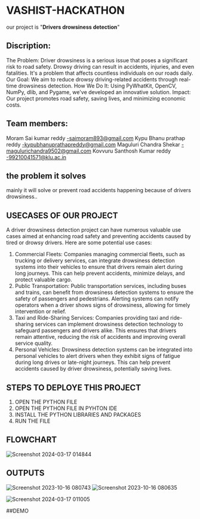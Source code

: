 # VASHIST-HACKATHON
our project is "**Drivers drowsiness detection**"

## Discription:
The Problem: Driver drowsiness is a serious issue that poses a significant risk to road safety. Drowsy driving can result in accidents, injuries, and even fatalities. It's a problem that affects countless individuals on our roads daily.
Our Goal: We aim to reduce drowsy driving-related accidents through real-time drowsiness detection.
How We Do It: Using PyWhatKit, OpenCV, NumPy, dlib, and Pygame, we've developed an innovative solution.
Impact: Our project promotes road safety, saving lives, and minimizing economic costs.
## Team members:
Moram Sai kumar reddy -saimoram893@gmail.com
Kypu Bhanu prathap reddy -kypubhanuprathapreddy@gmail.com
Maguluri Chandra Shekar -magulurichandra9502@gmail.com
Kovvuru Santhosh Kumar reddy -99210041571@klu.ac.in


## the problem it solves
mainly it will solve or prevent road accidents happening because of drivers drowsiness..

## USECASES OF OUR PROJECT
A driver drowsiness detection project can have numerous valuable use cases aimed at enhancing road safety and preventing accidents caused by tired or drowsy drivers. Here are some potential use cases:
1. Commercial Fleets: Companies managing commercial fleets, such as trucking or delivery services, can integrate drowsiness detection systems into their vehicles to ensure that drivers remain alert during long journeys. This can help prevent accidents, minimize delays, and protect valuable cargo.
2. Public Transportation: Public transportation services, including buses and trains, can benefit from drowsiness detection systems to ensure the safety of passengers and pedestrians. Alerting systems can notify operators when a driver shows signs of drowsiness, allowing for timely intervention or relief.
3. Taxi and Ride-Sharing Services: Companies providing taxi and ride-sharing services can implement drowsiness detection technology to safeguard passengers and drivers alike. This ensures that drivers remain attentive, reducing the risk of accidents and improving overall service quality.
4. Personal Vehicles: Drowsiness detection systems can be integrated into personal vehicles to alert drivers when they exhibit signs of fatigue during long drives or late-night journeys. This can help prevent accidents caused by driver drowsiness, potentially saving lives.

## STEPS TO DEPLOYE THIS PROJECT

1. OPEN THE PYTHON FILE
2. OPEN THE PYTHON FILE IN PYHTON IDE
3. INSTALL THE PYTHON LIBRARIES AND PACKAGES
4. RUN THE FILE

## FLOWCHART


![Screenshot 2024-03-17 014844](https://github.com/saireddy-2004/VASHIST-HACKATHON/assets/132605301/238a1a8c-f78c-4ddf-9223-bc29f099fa20)

## OUTPUTS

![Screenshot 2023-10-16 080743](https://github.com/saireddy-2004/VASHIST-HACKATHON/assets/132605301/1bbfeb26-5935-4260-8200-786b15defe7c)
![Screenshot 2023-10-16 080635](https://github.com/saireddy-2004/VASHIST-HACKATHON/assets/132605301/ee65d673-c5b5-4d41-ba24-57c64cd9fee1)

![Screenshot 2024-03-17 011005](https://github.com/saireddy-2004/VASHIST-HACKATHON/assets/132605301/594159f8-1168-48e8-afe7-45c2ffb3d3f6)

##DEMO


